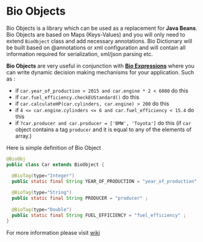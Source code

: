 # Bio Objects
Bio Objects is a library which can be used as a replacement for **Java Beans**. Bio Objects are based on Maps (Keys-Values) and you will only need to extend ```BioObject``` class and add necessary annotations. Bio Dictionary will be built based on @annotations or xml configuration and will contain all information required for serialization, xml/json parsing etc. 

**Bio Objects** are very useful in conjunction with [**Bio Expressions**](Bio-Expressions) where you can write dynamic decision making mechanisms for your application. Such as :
- if		```car.year_of_production > 2015 and car.engine * 2 < 6000``` 		do this
- if 	```car.fuel_efficiency.checkEUStandard()``` 				do this
- if 	```car.calculateHP(car.cylinders, car.engine) > 200``` 			do this
- if 	```4 <= car.engine.cylinders <= 6 and car.fuel_efficiency < 15.4```		do this
- if 	```?car.producer and car.producer = ['BMW', 'Toyota']``` 		do this (if ```car``` object contains a tag ```producer``` and it is equal to any of the elements of array.)


Here is simple definition of Bio Object
```java
@BioObj
public class Car extends BioObject {

  @BioTag(type="Integer")
  public static final String YEAR_OF_PRODUCTION = "year_of_production" ;
  
  @BioTag(type="String")
  public static final String PRODUCER = "producer" ;
  
  @BioTag(type="Double")
  public static final String FUEL_EFFICIENCY = "fuel_efficiency" ;
}
```

For more information please visit [wiki](https://github.com/rdavudov/bio-object-logic/wiki)
